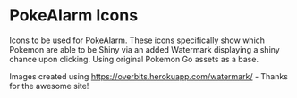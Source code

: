 # PokeAlarm Icons
Icons to be used for PokeAlarm. These icons specifically show which Pokemon are able to be Shiny via an added Watermark displaying a shiny chance upon clicking. Using original Pokemon Go assets as a base.

Images created using https://overbits.herokuapp.com/watermark/ - Thanks for the awesome site!
